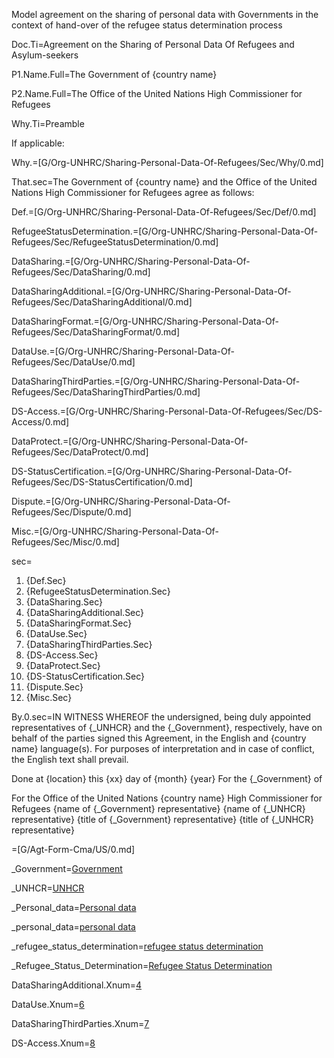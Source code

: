 Model agreement on the sharing of personal data with Governments in the context of hand-over of the refugee status determination process

Doc.Ti=Agreement on the Sharing of Personal Data Of Refugees and Asylum-seekers

P1.Name.Full=The Government of {country name}

P2.Name.Full=The Office of the United Nations High Commissioner for Refugees

Why.Ti=Preamble

If applicable:


Why.=[G/Org-UNHRC/Sharing-Personal-Data-Of-Refugees/Sec/Why/0.md]


That.sec=The Government of {country name} and the Office of the United Nations High Commissioner for Refugees agree as follows:


Def.=[G/Org-UNHRC/Sharing-Personal-Data-Of-Refugees/Sec/Def/0.md]

RefugeeStatusDetermination.=[G/Org-UNHRC/Sharing-Personal-Data-Of-Refugees/Sec/RefugeeStatusDetermination/0.md]

DataSharing.=[G/Org-UNHRC/Sharing-Personal-Data-Of-Refugees/Sec/DataSharing/0.md]

DataSharingAdditional.=[G/Org-UNHRC/Sharing-Personal-Data-Of-Refugees/Sec/DataSharingAdditional/0.md]

DataSharingFormat.=[G/Org-UNHRC/Sharing-Personal-Data-Of-Refugees/Sec/DataSharingFormat/0.md]

DataUse.=[G/Org-UNHRC/Sharing-Personal-Data-Of-Refugees/Sec/DataUse/0.md]

DataSharingThirdParties.=[G/Org-UNHRC/Sharing-Personal-Data-Of-Refugees/Sec/DataSharingThirdParties/0.md]

DS-Access.=[G/Org-UNHRC/Sharing-Personal-Data-Of-Refugees/Sec/DS-Access/0.md]

DataProtect.=[G/Org-UNHRC/Sharing-Personal-Data-Of-Refugees/Sec/DataProtect/0.md]

DS-StatusCertification.=[G/Org-UNHRC/Sharing-Personal-Data-Of-Refugees/Sec/DS-StatusCertification/0.md]

Dispute.=[G/Org-UNHRC/Sharing-Personal-Data-Of-Refugees/Sec/Dispute/0.md]

Misc.=[G/Org-UNHRC/Sharing-Personal-Data-Of-Refugees/Sec/Misc/0.md]


sec=<ol class="secs-and"><li>{Def.Sec}<li>{RefugeeStatusDetermination.Sec}<li>{DataSharing.Sec}<li>{DataSharingAdditional.Sec}<li>{DataSharingFormat.Sec}<li>{DataUse.Sec}<li>{DataSharingThirdParties.Sec}<li>{DS-Access.Sec}<li>{DataProtect.Sec}<li>{DS-StatusCertification.Sec}<li>{Dispute.Sec}<li>{Misc.Sec}</ol>


By.0.sec=IN WITNESS WHEREOF the undersigned, being duly appointed representatives of {_UNHCR} and the {_Government}, respectively, have on behalf of the parties signed this Agreement, in the English and {country name} language(s). For purposes of interpretation and in case of conflict, the English text shall prevail.

Done at {location} this {xx} day of {month} {year} For the {_Government} of

For the Office of the United Nations {country name} High Commissioner for Refugees {name of {_Government} representative} {name of {_UNHCR} representative} {title of {_Government} representative} {title of {_UNHCR} representative}

=[G/Agt-Form-Cma/US/0.md]

_Government=<a href='#Def.Government.sec' class='definedterm'>Government</a>

_UNHCR=<a href='#Def.UNHCR.sec' class='definedterm'>UNHCR</a>

_Personal_data=<a href='#Def.Personal_data.sec' class='definedterm'>Personal data</a>

_personal_data=<a href='#Def.Personal_data.sec' class='definedterm'>personal data</a>

_refugee_status_determination=<a href='#Def.Refugee_Status_Determination.sec' class='definedterm'>refugee status determination</a>

_Refugee_Status_Determination=<a href='#Def.Refugee_Status_Determination.sec' class='definedterm'>Refugee Status Determination</a>
  
DataSharingAdditional.Xnum=<a href='#DataSharingAdditional.Sec' class='xref'>4</a>

DataUse.Xnum=<a href='#DataUse.Sec' class='xref'>6</a>

DataSharingThirdParties.Xnum=<a href='#DataSharingThirdParties.Sec' class='xref'>7</a>

DS-Access.Xnum=<a href='#DS-Access.Sec' class='xref'>8</a>
